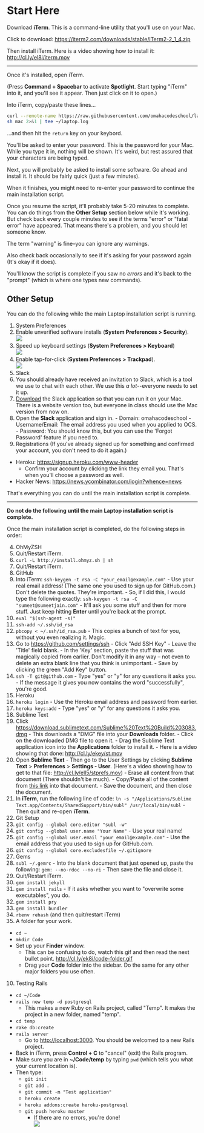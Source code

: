 # Start Here

Download **iTerm**. This is a command-line utility that you'll use on your Mac.

Click to download: https://iterm2.com/downloads/stable/iTerm2-2_1_4.zip

Then install iTerm. Here is a video showing how to install it: http://cl.ly/el8i/iterm.mov

---

Once it's installed, open iTerm.

(Press **Command + Spacebar** to activate **Spotlight**. Start typing "iTerm" into it, and you'll see it appear. Then just click on it to open.)

Into iTerm, copy/paste these lines...

```bash
curl --remote-name https://raw.githubusercontent.com/omahacodeschool/laptop/master/mac
sh mac 2>&1 | tee ~/laptop.log
```

...and then hit the `return` key on your keybord.

You'll be asked to enter your password. This is the password for your Mac. While you type it in, nothing will be shown. It's weird, but rest assured that your characters are being typed.

Next, you will probably be asked to install some software. Go ahead and install it. It should be fairly quick (just a few minutes).

When it finishes, you might need to re-enter your password to continue the main installation script.

Once you resume the script, it'll probably take 5-20 minutes to complete. You can do things from the **Other Setup** section below while it's working. But check back every couple minutes to see if the terms "error" or "fatal error" have appeared. That means there's a problem, and you should let someone know.

The term "warning" is fine–you can ignore any warnings.

Also check back occasionally to see if it's asking for your password again (It's okay if it does).

You'll know the script is complete if you saw no _errors_ and it's back to the "prompt" (which is where one types new commands).

## Other Setup

You can do the following while the main Laptop installation script is running.

1. System Preferences
  1. Enable unverified software installs (**System Preferences > Security**).  
  ![](http://cl.ly/ZPqP/Screen%20Shot%202015-01-22%20at%201.20.46%20PM.png)
  2. Speed up keyboard settings (**System Preferences > Keyboard**)  
  ![](http://cl.ly/ZPnC/Screen%20Shot%202015-01-22%20at%201.21.45%20PM.png)
  3. Enable tap-for-click (**System Preferences > Trackpad**).  
  ![](http://cl.ly/ZQdH/Screen%20Shot%202015-01-22%20at%201.23.37%20PM.png)
2. Slack
  1. You should already have received an invitation to Slack, which is a tool we use to chat with each other. We use this _a lot_--everyone needs to set it up.
  2. [Download](https://itunes.apple.com/us/app/slack/id803453959) the Slack application so that you can run it on your Mac. There is a website version too, but everyone in class should use the Mac version from now on.
  3. Open the **Slack** application and sign in.
    - Domain: omahacodeschool
    - Username/Email: The email address you used when you applied to OCS.
    - Password: You should know this, but you can use the 'Forgot Password' feature if you need to.
3. Registrations (If you've already signed up for something and confirmed your account, you don't need to do it again.)
  - Heroku: https://signup.heroku.com/www-header
    - Confirm your account by clicking the link they email you. That's when you'll choose a password as well.
  - Hacker News: https://news.ycombinator.com/login?whence=news

That's everything you can do until the main installation script is complete.
  
---

**Do not do the following until the main Laptop installation script is complete.**

Once the main installation script is completed, do the following steps in order:

4. OhMyZSH
  1. Quit/Restart iTerm.
  2. `curl -L http://install.ohmyz.sh | sh`
  3. Quit/Restart iTerm.
5. GitHub
  1. Into iTerm: `ssh-keygen -t rsa -C "your_email@example.com"` - Use your real email address! (The same one you used to sign up for GitHub.com.) Don't delete the quotes. They're important.
    - So, if I did this, I would type the following exactly: `ssh-keygen -t rsa -C "sumeet@sumeetjain.com"`
    - It'll ask you some stuff and then for more stuff. Just keep hitting **Enter** until you're back at the prompt.
  2. `eval "$(ssh-agent -s)"`
  3. `ssh-add ~/.ssh/id_rsa`
  4. `pbcopy < ~/.ssh/id_rsa.pub` - This copies a bunch of text for you, without you even realizing it. Magic.
  5. Go to https://github.com/settings/ssh
    - Click "Add SSH Key"
    - Leave the 'Title' field blank.
    - In the 'Key' section, paste the stuff that was magically copied from earlier. Don't modify it in any way – not even to delete an extra blank line that you think is unimportant.
    - Save by clicking the green "Add Key" button.
  6. `ssh -T git@github.com`
    - Type "yes" or "y" for any questions it asks you.
    - If the message it gives you now contains the word "successfully", you're good.
6. Heroku
  1. `heroku login`
    - Use the Heroku email address and password from earlier.
  2. `heroku keys:add`
    - Type "yes" or "y" for any questions it asks you.
7. Sublime Text
  1. Click https://download.sublimetext.com/Sublime%20Text%20Build%203083.dmg
    - This downloads a "DMG" file into your **Downloads** folder.
    - Click on the downloaded DMG file to open it.
    - Drag the Sublime Text application icon into the **Applications** folder to install it.
    - Here is a video showing that done: http://cl.ly/ekey/st.mov
  2. Open **Sublime Text**
    - Then go to the User Settings by clicking **Sublime Text** > **Preferences** > **Settings - User**. (Here's a video showing how to get to that file: http://cl.ly/ell5/stprefs.mov)
    - Erase all content from that document (There shouldn't be much).
    - Copy/Paste all of the content from [this link](https://raw.githubusercontent.com/omahacodeschool/laptop/master/sublime_text_prefs) into that document.
    - Save the document, and then close the document.
  3. In **iTerm**, run the following line of code: `ln -s "/Applications/Sublime Text.app/Contents/SharedSupport/bin/subl" /usr/local/bin/subl`
    - Then quit and re-open **iTerm**.
7. Git Setup
  1. `git config --global core.editor "subl -w"`
  2. `git config --global user.name "Your Name"` - Use your real name!
  3. `git config --global user.email "your_email@example.com"` - Use the email address that you used to sign up for GitHub.com.
  4. `git config --global core.excludesfile ~/.gitignore`
7. Gems
  1. `subl ~/.gemrc`
    - Into the blank document that just opened up, paste the following:
    `gem: --no-rdoc --no-ri`
    - Then save the file and close it.
  2. Quit/Restart iTerm.
  3. `gem install jekyll`
  4. `gem install rails`
    - If it asks whether you want to "overwrite some executables", you do.
  5. `gem install pry`
  6. `gem install bundler`
8. `rbenv rehash` (and then quit/restart iTerm)
9. A folder for your work.
  - `cd ~`
  - `mkdir Code`
  - Set up your **Finder** window.
    - This can be confusing to do, watch this gif and then read the next bullet point. http://cl.ly/ek8i/code-folder.gif
    - Drag your **Code** folder into the sidebar. Do the same for any other major folders you use often.
10. Testing Rails
  - `cd ~/Code`
  - `rails new temp -d postgresql`
    - This makes a new Ruby on Rails project, called "Temp". It makes the project in a new folder, named "temp".
  - `cd temp`
  - `rake db:create`
  - `rails server`
    - Go to <http://localhost:3000>. You should be welcomed to a new Rails project.
  - Back in iTerm, press **Control + C** to "cancel" (exit) the Rails program.
  - Make sure you are in **~/Code/temp** by typing `pwd` (which tells you what your current location is).
  - Then type:
    - `git init`
    - `git add .`
    - `git commit -m "Test application"`
    - `heroku create`
    - `heroku addons:create heroku-postgresql`
    - `git push heroku master`
      - If there are no errors, you're done!  
      ![](http://cl.ly/ZPYM/18rm2xn1of2b9gif.gif)
